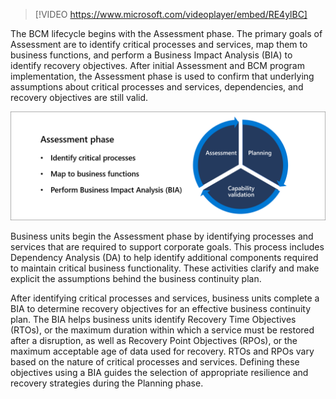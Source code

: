 > [!VIDEO https://www.microsoft.com/videoplayer/embed/RE4ylBC]

The BCM lifecycle begins with the Assessment phase. The primary goals of Assessment are to identify critical processes and services, map them to business functions, and perform a Business Impact Analysis (BIA) to identify recovery objectives. After initial Assessment and BCM program implementation, the Assessment phase is used to confirm that underlying assumptions about critical processes and services, dependencies, and recovery objectives are still valid.

![Assessment phase: - identify critical processes, - map to business functions, - perform business impact analysis](../media/assessment-phase.png)

Business units begin the Assessment phase by identifying processes and services that are required to support corporate goals. This process includes Dependency Analysis (DA) to help identify additional components required to maintain critical business functionality. These activities clarify and make explicit the assumptions behind the business continuity plan.

After identifying critical processes and services, business units complete a BIA to determine recovery objectives for an effective business continuity plan. The BIA helps business units identify Recovery Time Objectives (RTOs), or the maximum duration within which a service must be restored after a disruption, as well as Recovery Point Objectives (RPOs), or the maximum acceptable age of data used for recovery. RTOs and RPOs vary based on the nature of critical processes and services. Defining these objectives using a BIA guides the selection of appropriate resilience and recovery strategies during the Planning phase.
